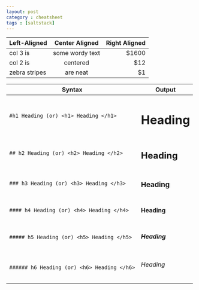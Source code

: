 ```yaml
---
layout: post
category : cheatsheet
tags : [saltstack]
---
```


| Left-Aligned  | Center Aligned  | Right Aligned |
| :------------ |:---------------:| -----:|
| col 3 is      | some wordy text | $1600 |
| col 2 is      | centered        |   $12 |
| zebra stripes | are neat        |    $1 |

|Syntax | Output |
|------------ | -------------|
| ```#h1 Heading (or) <h1> Heading </h1>``` | <h1>Heading</h1>|
|```## h2 Heading (or) <h2> Heading </h2>```| <h2>Heading</h2>|
|```### h3 Heading (or) <h3> Heading </h3>```| <h3>Heading</h3>|
|```#### h4 Heading (or) <h4> Heading </h4>```| <h4>Heading</h4>|
|```##### h5 Heading (or) <h5> Heading </h5>```| <h5>Heading</h5>|
|```###### h6 Heading (or) <h6> Heading </h6>```| <h6>Heading</h6>|
